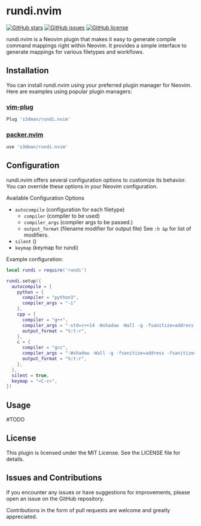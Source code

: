 # rundi.nvim

[![GitHub stars](https://img.shields.io/github/stars/s3dman/rundi.nvim)](https://github.com/s3dman/rundi.nvim/stargazers)
[![GitHub issues](https://img.shields.io/github/issues/s3dman/rundi.nvim)](https://github.com/s3dman/rundi.nvim/issues)
[![GitHub license](https://img.shields.io/github/license/s3dman/rundi.nvim)](https://github.com/s3dman/rundi.nvim/blob/main/LICENSE)

rundi.nvim is a Neovim plugin that makes it easy to generate compile command mappings right within Neovim. It provides a simple interface to generate mappings for various filetypes and workflows.

## Installation

You can install rundi.nvim using your preferred plugin manager for Neovim. Here are examples using popular plugin managers:

### [vim-plug](https://github.com/junegunn/vim-plug)
```lua
Plug 's3dman/rundi.nvim'
```

### [packer.nvim](https://github.com/wbthomason/packer.nvim)
```lua
use 's3dman/rundi.nvim'
```

## Configuration
rundi.nvim offers several configuration options to customize its behavior. You can override these options in your Neovim configuration.

Available Configuration Options
- `autocompile` (configuration for each filetype)
	- `compiler` (compiler to be used)
	- `compiler_args` (compiler args to be passed.)
	- `output_format` (filename modifier for output file) See `:h &p` for list of modifiers.
- `silent` ()
- `keymap` (keymap for rundi)

Example configuration:
```lua
local rundi = require('rundi')

rundi.setup({
  autocompile = {
    python = {
      compiler = "python3",
	  compiler_args = "-i"
    },
    cpp = {
      compiler = "g++",
      compiler_args = "-std=c++14 -Wshadow -Wall -g -fsanitize=address -fsanitize=undefined -D_GLIBCXX_DEBUG",
      output_format = "%:t:r",
    },
    c = {
      compiler = "gcc",
      compiler_args = "-Wshadow -Wall -g -fsanitize=address -fsanitize=undefined -D_GLIBCXX_DEBUG",
      output_format = "%:t:r",
    },
  },
  silent = true,
  keymap = "<C-c>",
})
```

## Usage
#TODO

## License
This plugin is licensed under the MIT License. See the LICENSE file for details.

## Issues and Contributions
If you encounter any issues or have suggestions for improvements, please open an issue on the GitHub repository.

Contributions in the form of pull requests are welcome and greatly appreciated.

